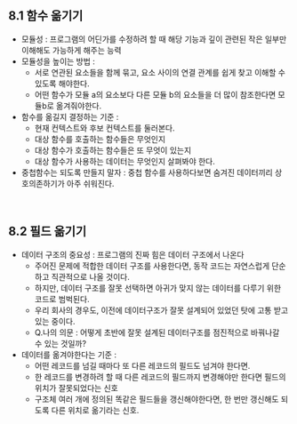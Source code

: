 ## 8.1 함수 옮기기

- 모듈성 : 프로그램의 어딘가를 수정하려 할 때 해당 기능과 깊이 관련된 작은 일부만 이해해도 가능하게 해주는 능력
- 모듈성을 높이는 방법 :
  - 서로 연관된 요소들을 함께 묶고, 요소 사이의 연결 관계를 쉽게 찾고 이해할 수 있도록 해야한다.
  - 어떤 함수가 모듈 a의 요소보다 다른 모듈 b의 요소들을 더 많이 참조한다면 모듈b로 옮겨줘야한다.
- 함수를 옮길지 결정하는 기준 :
  - 현재 컨텍스트와 후보 컨텍스트를 둘러본다.
  - 대상 함수를 호출하는 함수들은 무엇인지
  - 대상 함수가 호출하는 함수들은 또 무엇이 있는지
  - 대상 함수가 사용하는 데이터는 무엇인지 살펴봐야 한다.
- 중첩함수는 되도록 만들지 말자 : 중첩 함수를 사용하다보면 숨겨진 데이터끼리 상호의존하기가 아주 쉬워진다.

<br>

## 8.2 필드 옮기기

- 데이터 구조의 중요성 : 프로그램의 진짜 힘은 데이터 구조에서 나온다
  - 주어진 문제에 적합한 데이터 구조를 사용한다면, 동작 코드는 자연스럽게 단순하고 직관적으로 나올 것이다.
  - 하지만, 데이터 구조를 잘못 선택하면 아귀가 맞지 않는 데이터를 다루기 위한 코드로 범벅된다.
  - 우리 회사의 경우도, 이전에 데이터구조가 잘못 설계되어 있었던 탓에 고통 받고 있는 중이다.
  - Q.나의 의문 : 어떻게 초반에 잘못 설계된 데이터구조를 점진적으로 바꿔나갈 수 있는 것일까?
- 데이터를 옮겨야한다는 기준 :
  - 어떤 레코드를 넘길 때마다 또 다른 레코드의 필드도 넘겨야 한다면.
  - 한 레코드를 변경하려 할 때 다른 레코드의 필드까지 변경해야만 한다면 필드의 위치가 잘못되었다는 신호
  - 구조체 여러 개에 정의된 똑같은 필드들을 갱신해야한다면, 한 번만 갱신해도 되도록 다른 위치로 옮기라는 신호.
